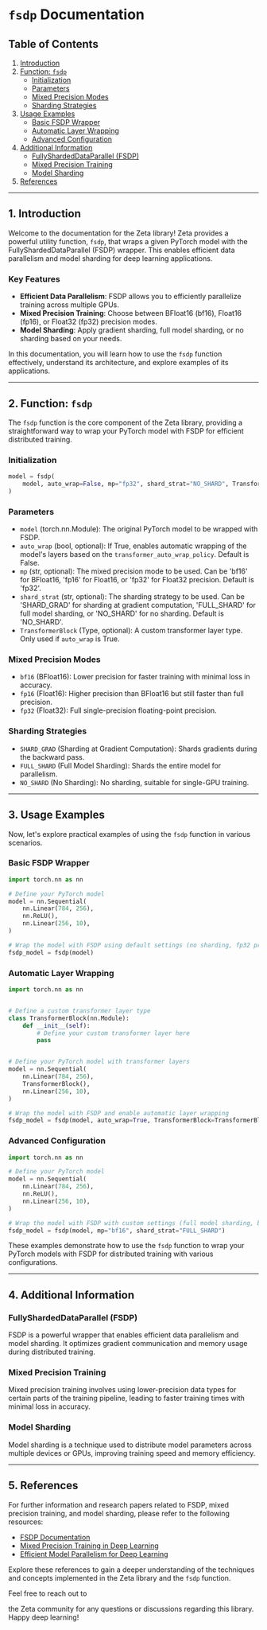 # `fsdp` Documentation

## Table of Contents
1. [Introduction](#introduction)
2. [Function: `fsdp`](#function-fsdp)
   - [Initialization](#initialization)
   - [Parameters](#parameters)
   - [Mixed Precision Modes](#mixed-precision-modes)
   - [Sharding Strategies](#sharding-strategies)
3. [Usage Examples](#usage-examples)
   - [Basic FSDP Wrapper](#basic-fsdp-wrapper)
   - [Automatic Layer Wrapping](#automatic-layer-wrapping)
   - [Advanced Configuration](#advanced-configuration)
4. [Additional Information](#additional-information)
   - [FullyShardedDataParallel (FSDP)](#fullyshardeddataparallel-fsdp)
   - [Mixed Precision Training](#mixed-precision-training)
   - [Model Sharding](#model-sharding)
5. [References](#references)

---

## 1. Introduction <a name="introduction"></a>

Welcome to the documentation for the Zeta library! Zeta provides a powerful utility function, `fsdp`, that wraps a given PyTorch model with the FullyShardedDataParallel (FSDP) wrapper. This enables efficient data parallelism and model sharding for deep learning applications.

### Key Features
- **Efficient Data Parallelism**: FSDP allows you to efficiently parallelize training across multiple GPUs.
- **Mixed Precision Training**: Choose between BFloat16 (bf16), Float16 (fp16), or Float32 (fp32) precision modes.
- **Model Sharding**: Apply gradient sharding, full model sharding, or no sharding based on your needs.

In this documentation, you will learn how to use the `fsdp` function effectively, understand its architecture, and explore examples of its applications.

---

## 2. Function: `fsdp` <a name="function-fsdp"></a>

The `fsdp` function is the core component of the Zeta library, providing a straightforward way to wrap your PyTorch model with FSDP for efficient distributed training.

### Initialization <a name="initialization"></a>

```python
model = fsdp(
    model, auto_wrap=False, mp="fp32", shard_strat="NO_SHARD", TransformerBlock=None
)
```

### Parameters <a name="parameters"></a>

- `model` (torch.nn.Module): The original PyTorch model to be wrapped with FSDP.
- `auto_wrap` (bool, optional): If True, enables automatic wrapping of the model's layers based on the `transformer_auto_wrap_policy`. Default is False.
- `mp` (str, optional): The mixed precision mode to be used. Can be 'bf16' for BFloat16, 'fp16' for Float16, or 'fp32' for Float32 precision. Default is 'fp32'.
- `shard_strat` (str, optional): The sharding strategy to be used. Can be 'SHARD_GRAD' for sharding at gradient computation, 'FULL_SHARD' for full model sharding, or 'NO_SHARD' for no sharding. Default is 'NO_SHARD'.
- `TransformerBlock` (Type, optional): A custom transformer layer type. Only used if `auto_wrap` is True.

### Mixed Precision Modes <a name="mixed-precision-modes"></a>

- `bf16` (BFloat16): Lower precision for faster training with minimal loss in accuracy.
- `fp16` (Float16): Higher precision than BFloat16 but still faster than full precision.
- `fp32` (Float32): Full single-precision floating-point precision.

### Sharding Strategies <a name="sharding-strategies"></a>

- `SHARD_GRAD` (Sharding at Gradient Computation): Shards gradients during the backward pass.
- `FULL_SHARD` (Full Model Sharding): Shards the entire model for parallelism.
- `NO_SHARD` (No Sharding): No sharding, suitable for single-GPU training.

---

## 3. Usage Examples <a name="usage-examples"></a>

Now, let's explore practical examples of using the `fsdp` function in various scenarios.

### Basic FSDP Wrapper <a name="basic-fsdp-wrapper"></a>

```python
import torch.nn as nn

# Define your PyTorch model
model = nn.Sequential(
    nn.Linear(784, 256),
    nn.ReLU(),
    nn.Linear(256, 10),
)

# Wrap the model with FSDP using default settings (no sharding, fp32 precision)
fsdp_model = fsdp(model)
```

### Automatic Layer Wrapping <a name="automatic-layer-wrapping"></a>

```python
import torch.nn as nn


# Define a custom transformer layer type
class TransformerBlock(nn.Module):
    def __init__(self):
        # Define your custom transformer layer here
        pass


# Define your PyTorch model with transformer layers
model = nn.Sequential(
    nn.Linear(784, 256),
    TransformerBlock(),
    nn.Linear(256, 10),
)

# Wrap the model with FSDP and enable automatic layer wrapping
fsdp_model = fsdp(model, auto_wrap=True, TransformerBlock=TransformerBlock)
```

### Advanced Configuration <a name="advanced-configuration"></a>

```python
import torch.nn as nn

# Define your PyTorch model
model = nn.Sequential(
    nn.Linear(784, 256),
    nn.ReLU(),
    nn.Linear(256, 10),
)

# Wrap the model with FSDP with custom settings (full model sharding, bf16 precision)
fsdp_model = fsdp(model, mp="bf16", shard_strat="FULL_SHARD")
```

These examples demonstrate how to use the `fsdp` function to wrap your PyTorch models with FSDP for distributed training with various configurations.

---

## 4. Additional Information <a name="additional-information"></a>

### FullyShardedDataParallel (FSDP) <a name="fullyshardeddataparallel-fsdp"></a>

FSDP is a powerful wrapper that enables efficient data parallelism and model sharding. It optimizes gradient communication and memory usage during distributed training.

### Mixed Precision Training <a name="mixed-precision-training"></a>

Mixed precision training involves using lower-precision data types for certain parts of the training pipeline, leading to faster training times with minimal loss in accuracy.

### Model Sharding <a name="model-sharding"></a>

Model sharding is a technique used to distribute model parameters across multiple devices or GPUs, improving training speed and memory efficiency.

---

## 5. References <a name="references"></a>

For further information and research papers related to FSDP, mixed precision training, and model sharding, please refer to the following resources:

- [FSDP Documentation](https://example.com/fsdp-docs)
- [Mixed Precision Training in Deep Learning](https://example.com/mixed-precision-paper)
- [Efficient Model Parallelism for Deep Learning](https://example.com/model-sharding-paper)

Explore these references to gain a deeper understanding of the techniques and concepts implemented in the Zeta library and the `fsdp` function.

Feel free to reach out to

 the Zeta community for any questions or discussions regarding this library. Happy deep learning!